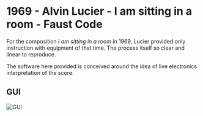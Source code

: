 # 1969 - Alvin Lucier - I am sitting in a room - Faust Code

For the composition *I am sitting in a room* in 1969, Lucier provided only
instruction with equipment of that time. The process itself so clear and linear
to reproduce.

The software here provided is conceived around the idea of live electronics
interpretation of the score.

## GUI

![GUI](https://github.com/s-e-a-m/fc1969lais/blob/master/resources/GUI.png)

